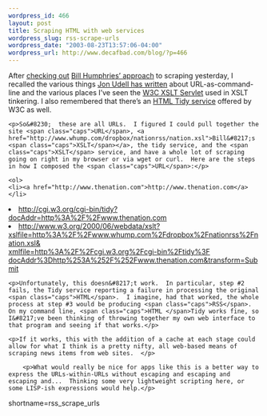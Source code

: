 ```yaml
--- 
wordpress_id: 466
layout: post
title: Scraping HTML with web services
wordpress_slug: rss-scrape-urls
wordpress_date: "2003-08-23T13:57:06-04:00"
wordpress_url: http://www.decafbad.com/blog/?p=466
---
```

<p>After <a href="http://www.decafbad.com/blog/geek/rss_scrape_xsl.html">checking out</a> <a href="http://www.whump.com/moreLikeThis/date/21/08/2003">Bill Humphries&#8217; approach</a> to scraping yesterday, I recalled the various things <a href="http://udell.roninhouse.com/bytecols/2001-08-15.html">Jon Udell has written</a> about <span class="caps">URL</span>-as-command-line and the various places I&#8217;ve seen the <a href="http://www.w3.org/2001/05/xslt"><span class="caps">W3C XSLT </span>Servlet</a> used in <span class="caps">XSLT</span> tinkering.  I also remembered that there&#8217;s an <a href="http://cgi.w3.org/cgi-bin/tidy"><span class="caps">HTML </span>Tidy service</a> offered by <span class="caps">W3C</span> as well.</p>

	<p>So&#8230;  these are all URLs.  I figured I could pull together the site <span class="caps">URL</span>, <a href="http://www.whump.com/dropbox/nationrss/nation.xsl">Bill&#8217;s <span class="caps">XSLT</span></a>, the tidy service, and the <span class="caps">XSLT</span> service, and have a whole lot of scraping going on right in my browser or via wget or curl.  Here are the steps in how I composed the <span class="caps">URL</span>:</p>

	<ol>
	<li><a href="http://www.thenation.com">http://www.thenation.com</a></li>
<li><a href="http://cgi.w3.org/cgi-bin/tidy?docAddr=http%3A%2F%2Fwww.thenation.com">http://cgi.w3.org/cgi-bin/tidy?docAddr=http%3A%2F%2Fwww.thenation.com</a></li>
<li><a href="http://www.w3.org/2000/06/webdata/xslt?xslfile=http%3A%2F%2Fwww.whump.com%2Fdropbox%2Fnationrss%2Fnation.xsl&xmlfile=http%3A%2F%2Fcgi.w3.org%2Fcgi-bin%2Ftidy%3FdocAddr%3Dhttp%253A%252F%252Fwww.thenation.com&transform=Submit">http://www.w3.org/2000/06/webdata/xslt?<br />xslfile=http%3A%2F%2Fwww.whump.com%2Fdropbox%2Fnationrss%2Fnation.xsl&#38;<br />xmlfile=http%3A%2F%2Fcgi.w3.org%2Fcgi-bin%2Ftidy%3F<br />docAddr%3Dhttp%253A%252F%252Fwww.thenation.com&#38;transform=Submit</a></li>
</ol>

	<p>Unfortunately, this doesn&#8217;t work.  In particular, step #2 fails, the Tidy service reporting a failure in processing the original <span class="caps">HTML</span>.  I imagine, had that worked, the whole process at step #3 would be producing <span class="caps">RSS</span>.  On my command line, <span class="caps">HTML </span>Tidy works fine, so I&#8217;ve been thinking of throwing together my own web interface to that program and seeing if that works.</p>

	<p>If it works, this with the addition of a cache at each stage could allow for what I think is a pretty nifty, all web-based means of scraping news items from web sites.  </p>
 
        <p>What would really be nice for apps like this is a better way to express the URLs-within-URLs without escaping and escaping and escaping and...  Thinking some very lightweight scripting here, or some LISP-ish expressions would help.</p>
<!--more-->
shortname=rss_scrape_urls
